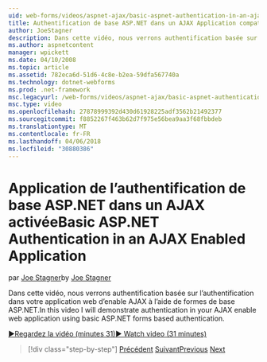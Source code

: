 ```yaml
---
uid: web-forms/videos/aspnet-ajax/basic-aspnet-authentication-in-an-ajax-enabled-application
title: Authentification de base ASP.NET dans un AJAX Application compatible | Documents Microsoft
author: JoeStagner
description: Dans cette vidéo, nous verrons authentification basée sur l’authentification dans votre application web d’enable AJAX à l’aide de formes de base ASP.NET.
ms.author: aspnetcontent
manager: wpickett
ms.date: 04/10/2008
ms.topic: article
ms.assetid: 782eca6d-51d6-4c8e-b2ea-59dfa567740a
ms.technology: dotnet-webforms
ms.prod: .net-framework
msc.legacyurl: /web-forms/videos/aspnet-ajax/basic-aspnet-authentication-in-an-ajax-enabled-application
msc.type: video
ms.openlocfilehash: 27878999392d430d61928225adf3562b21492377
ms.sourcegitcommit: f8852267f463b62d7f975e56bea9aa3f68fbbdeb
ms.translationtype: MT
ms.contentlocale: fr-FR
ms.lasthandoff: 04/06/2018
ms.locfileid: "30880386"
---
```

<a name="basic-aspnet-authentication-in-an-ajax-enabled-application"></a><span data-ttu-id="838d4-103">Application de l’authentification de base ASP.NET dans un AJAX activée</span><span class="sxs-lookup"><span data-stu-id="838d4-103">Basic ASP.NET Authentication in an AJAX Enabled Application</span></span>
====================
<span data-ttu-id="838d4-104">par [Joe Stagner](https://github.com/JoeStagner)</span><span class="sxs-lookup"><span data-stu-id="838d4-104">by [Joe Stagner](https://github.com/JoeStagner)</span></span>

<span data-ttu-id="838d4-105">Dans cette vidéo, nous verrons authentification basée sur l’authentification dans votre application web d’enable AJAX à l’aide de formes de base ASP.NET.</span><span class="sxs-lookup"><span data-stu-id="838d4-105">In this video I will demonstrate authentication in your AJAX enable web application using basic ASP.NET forms based authentication.</span></span>

[<span data-ttu-id="838d4-106">&#9654;Regardez la vidéo (minutes 31)</span><span class="sxs-lookup"><span data-stu-id="838d4-106">&#9654; Watch video (31 minutes)</span></span>](https://channel9.msdn.com/Blogs/ASP-NET-Site-Videos/basic-aspnet-authentication-in-an-ajax-enabled-application)

> [!div class="step-by-step"]
> <span data-ttu-id="838d4-107">[Précédent](implement-infinite-data-patterns-in-ajax.md)
> [Suivant](how-to-dynamically-change-css-using-the-aspnet-ajax-updatepanel.md)</span><span class="sxs-lookup"><span data-stu-id="838d4-107">[Previous](implement-infinite-data-patterns-in-ajax.md)
[Next](how-to-dynamically-change-css-using-the-aspnet-ajax-updatepanel.md)</span></span>
